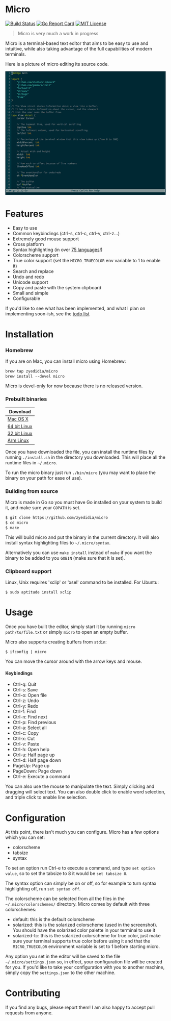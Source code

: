 # Micro

[![Build Status](https://travis-ci.org/zyedidia/micro.svg?branch=master)](https://travis-ci.org/zyedidia/micro)
[![Go Report Card](http://goreportcard.com/badge/zyedidia/micro)](http://goreportcard.com/report/zyedidia/micro)
[![MIT License](https://img.shields.io/badge/license-MIT-blue.svg)](https://github.com/zyedidia/micro/blob/master/LICENSE)

> Micro is very much a work in progress

Micro is a terminal-based text editor that aims to be easy to use and intuitive, while also taking advantage of the full capabilities
of modern terminals.

Here is a picture of micro editing its source code.

![Screenshot](./screenshot.png)

# Features

* Easy to use
* Common keybindings (ctrl-s, ctrl-c, ctrl-v, ctrl-z...)
* Extremely good mouse support
* Cross platform
* Syntax highlighting (in over [75 languages](runtime/syntax)!)
* Colorscheme support
* True color support (set the `MICRO_TRUECOLOR` env variable to 1 to enable it)
* Search and replace
* Undo and redo
* Unicode support
* Copy and paste with the system clipboard
* Small and simple
* Configurable

If you'd like to see what has been implemented, and what I plan on implementing soon-ish, see the [todo list](todolist.md)

# Installation

### Homebrew

If you are on Mac, you can install micro using Homebrew:

```
brew tap zyedidia/micro
brew install --devel micro
```

Micro is devel-only for now because there is no released version.

### Prebuilt binaries

| Download |
| --- |
| [Mac OS X](http://zbyedidia.webfactional.com/micro/binaries/micro-osx.tar.gz) |
| [64 bit Linux](http://zbyedidia.webfactional.com/micro/binaries/micro-linux64.tar.gz) |
| [32 bit Linux](http://zbyedidia.webfactional.com/micro/binaries/micro-linux32.tar.gz) |
| [Arm Linux](http://zbyedidia.webfactional.com/micro/binaries/micro-linux-arm.tar.gz) |

Once you have downloaded the file, you can install the runtime files by running `./install.sh`
in the directory you downloaded. This will place all the runtime files in `~/.micro`.

To run the micro binary just run `./bin/micro` (you may want to place the binary on your path for ease of use).

### Building from source

Micro is made in Go so you must have Go installed on your system to build it, and make sure your `GOPATH` is set.

```
$ git clone https://github.com/zyedidia/micro
$ cd micro
$ make
```

This will build micro and put the binary in the current directory. It will also install syntax highlighting files to `~/.micro/syntax`.

Alternatively you can use `make install` instead of `make` if you want the binary to be added to you `GOBIN` (make sure that it is set).

### Clipboard support

Linux, Unix requires 'xclip' or 'xsel' command to be installed. For Ubuntu:

```
$ sudo aptitude install xclip
```

# Usage

Once you have built the editor, simply start it by running `micro path/to/file.txt` or simply `micro` to open an empty buffer.

Micro also supports creating buffers from `stdin`:

```
$ ifconfig | micro
```

You can move the cursor around with the arrow keys and mouse.

#### Keybindings

* Ctrl-q:   Quit
* Ctrl-s:   Save
* Ctrl-o:   Open file
* Ctrl-z:   Undo
* Ctrl-y:   Redo
* Ctrl-f:   Find
* Ctrl-n:   Find next
* Ctrl-p:   Find previous
* Ctrl-a:   Select all
* Ctrl-c:   Copy
* Ctrl-x:   Cut
* Ctrl-v:   Paste
* Ctrl-h:   Open help
* Ctrl-u:   Half page up
* Ctrl-d:   Half page down
* PageUp:   Page up
* PageDown: Page down
* Ctrl-e:   Execute a command

You can also use the mouse to manipulate the text. Simply clicking and dragging will select text. You can also double click
to enable word selection, and triple click to enable line selection.

# Configuration

At this point, there isn't much you can configure.
Micro has a few options which you can set:

* colorscheme
* tabsize
* syntax

To set an option run Ctrl-e to execute a command, and type `set option value`, so to set the tabsize to 8 it would be `set tabsize 8`.

The syntax option can simply be on or off, so for example to turn syntax highlighting off, run `set syntax off`.

The colorscheme can be selected from all the files in the `~/.micro/colorschemes/` directory. Micro comes by default with three colorschemes:

* default: this is the default colorscheme
* solarized: this is the solarized colorscheme (used in the screenshot). You should have the solarized color palette in your terminal to use it
* solarized-tc: this is the solarized colorscheme for true color, just make sure your terminal supports true color before using it and that the `MICRO_TRUECOLOR` environment variable is set to 1 before starting micro.

Any option you set in the editor will be saved to the file `~/.micro/settings.json` so, in effect, your configuration file will be created
for you. If you'd like to take your configuration with you to another machine, simply copy the `settings.json` to the other machine.

# Contributing

If you find any bugs, please report them! I am also happy to accept pull requests from anyone.

